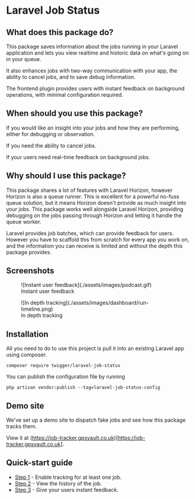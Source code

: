 # Laravel Job Status

## What does this package do?

This package saves information about the jobs running in your Laravel application and lets you view realtime and historic data on what's going on in your queue.

It also enhances jobs with two-way communication with your app, the ability to cancel jobs, and to save debug information.

The frontend plugin provides users with instant feedback on background operations, with minimal configuration required.

## When should you use this package?

If you would like an insight into your jobs and how they are performing, either for debugging or observation.

If you need the ability to cancel jobs.

If your users need real-time feedback on background jobs.

## Why should I use this package?

This package shares a lot of features with Laravel Horizon, however Horizon is also a queue runner. This is excellent for a powerful no-fuss queue solution, but it means Horizon doesn't provide as much insight into your jobs. This package works well alongside Laravel Horizon, providing debugging on the jobs passing through Horizon and letting it handle the queue worker.

Laravel provides job batches, which can provide feedback for users. However you have to scaffold this from scratch for every app you work on, and the information you can receive is limited and without the depth this package provides.

## Screenshots

<figure markdown>
![Instant user feedback](./assets/images/podcast.gif)
  <figcaption>Instant user feedback</figcaption>
</figure>

<figure markdown>
![In depth tracking](./assets/images/dashboard/run-timeline.png)
  <figcaption>In depth tracking</figcaption>
</figure>


## Installation

All you need to do to use this project is pull it into an existing Laravel app using composer.

```console
composer require twigger/laravel-job-status
```

You can publish the configuration file by running

```console
php artisan vendor:publish --tag=laravel-job-status-config
```

## Demo site

We've set up a demo site to dispatch fake jobs and see how this package tracks them.

View it at (https://job-tracker.gpsvault.co.uk)[https://job-tracker.gpsvault.co.uk].

## Quick-start guide

- [Step 1](./enable-tracking.md) - Enable tracking for at least one job.
- [Step 2](./dashboard/installing.md) - View the history of the job.
- [Step 3](./js/custom-frontend.md) - Give your users instant feedback.
